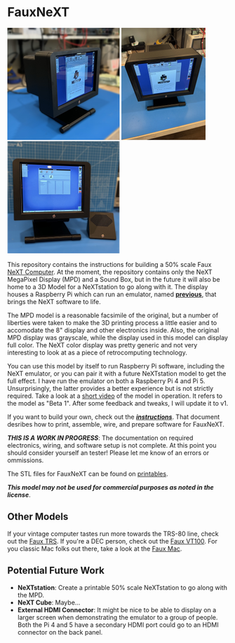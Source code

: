 # FauxNeXT

[<img src="images/Actual/BoxShot.jpeg" height="256">](images/Actual/BoxShot.jpeg)
[<img src="images/Actual/FrontTop.jpeg" height="256">](images/Actual/FrontTop.jpeg)
[<img src="images/SoundBox/BoxShot.jpeg" height="256">](images/SoundBox/BoxShot.jpeg)

This repository contains the instructions for building a 50% scale Faux [NeXT Computer](https://en.wikipedia.org/wiki/NeXT_MegaPixel_Display). At the moment, the repository contains only the NeXT MegaPixel Display (MPD) and a Sound Box, but in the future it will also be home to a 3D Model for a NeXTstation to go along with it. The display houses a Raspberry Pi which can run an emulator, named [**previous**](https://sourceforge.net/projects/previous/), that brings the NeXT software to life.

The MPD model is a reasonable facsimile of the original, but a number of liberties were taken to make the 3D printing process a little easier and to accomodate the 8" display and other electronics inside. Also, the original MPD display was grayscale, while the display used in this model can display full color. The NeXT color display was pretty generic and not very interesting to look at as a piece of retrocomputing technology.

You can use this model by itself to run Raspberry Pi software, including the NeXT emulator, or you can pair it with a future NeXTstation model to get the full effect. I have run the emulator on both a Raspberry Pi 4 and Pi 5. Unsurprisingly, the latter provides a better experience but is not strictly required. Take a look at a [short video](https://www.youtube.com/watch?v=qJ8GY28TO-4) of the model in operation. It refers to the model as "Beta 1". After some feedback and tweaks, I will update it to v1.

If you want to build your own, check out the [***instructions***](Instructions.md). That document desribes how to print, assemble, wire, and prepare software for FauxNeXT.

***THIS IS A WORK IN PROGRESS***: The documentation on required electronics, wiring, and software setup is not complete. At this point you should consider yourself an tester! Please let me know of an errors or ommissions.

The STL files for FauxNeXT can be found on [printables](https://www.printables.com/model/NNN).

***This model may not be used for commercial purposes as noted in the license***.

## Other Models

If your vintage computer tastes run more towards the TRS-80 line, check out the [Faux TRS](https://github.com/jpasqua/FauxTRS). If you're a DEC person, check out the [Faux VT100](https://github.com/jpasqua/FauxVT). For you classic Mac folks out there, take a look at the [Faux Mac](https://github.com/jpasqua/FauxMac).

## Potential Future Work

* **NeXTstation**: Create a printable 50% scale NeXTstation to go along with the MPD.
* **NeXT Cube**: Maybe...
* **External HDMI Connector**: It might be nice to be able to display on a larger screen when demonstrating the emulator to a group of people. Both the Pi 4 and 5 have a secondary HDMI port could go to an HDMI connector on the back panel.
